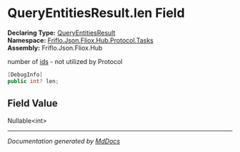 ﻿<!--  
  <auto-generated>   
    The contents of this file were generated by a tool.  
    Changes to this file may be list if the file is regenerated  
  </auto-generated>   
-->

# QueryEntitiesResult.len Field

**Declaring Type:** [QueryEntitiesResult](../index.md)  
**Namespace:** [Friflo.Json.Fliox.Hub.Protocol.Tasks](../../index.md)  
**Assembly:** Friflo.Json.Fliox.Hub

number of [ids](ids.md) \- not utilized by Protocol

```csharp
[DebugInfo]
public int? len;
```

## Field Value

Nullable\<int\>

___

*Documentation generated by [MdDocs](https://github.com/ap0llo/mddocs)*
